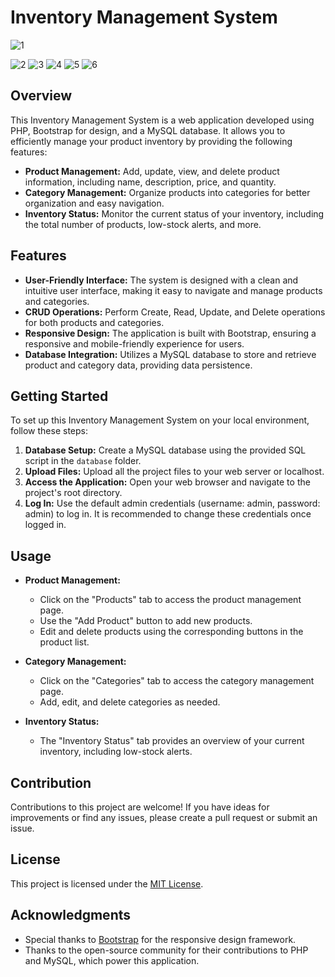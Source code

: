 # Inventory Management System

![1](https://github.com/syazwi/inventory-system/assets/25580050/147d425e-962b-4520-89e9-4292f980ef97)

![2](https://github.com/syazwi/inventory-system/assets/25580050/58710078-ee07-4171-be05-0dfbacc48f61)
![3](https://github.com/syazwi/inventory-system/assets/25580050/fa1373d6-6a42-4dad-b298-bc9d39cf9ba7)
![4](https://github.com/syazwi/inventory-system/assets/25580050/eb9974fc-fbdc-47f0-bfd8-290edaa3c38d)
![5](https://github.com/syazwi/inventory-system/assets/25580050/904e8f4e-47b5-4cef-9977-65f57dff8787)
![6](https://github.com/syazwi/inventory-system/assets/25580050/76080ada-a891-4a8e-a3e7-a8cd85f5f461)

## Overview

This Inventory Management System is a web application developed using PHP, Bootstrap for design, and a MySQL database. It allows you to efficiently manage your product inventory by providing the following features:

- **Product Management:** Add, update, view, and delete product information, including name, description, price, and quantity.
- **Category Management:** Organize products into categories for better organization and easy navigation.
- **Inventory Status:** Monitor the current status of your inventory, including the total number of products, low-stock alerts, and more.

## Features

- **User-Friendly Interface:** The system is designed with a clean and intuitive user interface, making it easy to navigate and manage products and categories.
- **CRUD Operations:** Perform Create, Read, Update, and Delete operations for both products and categories.
- **Responsive Design:** The application is built with Bootstrap, ensuring a responsive and mobile-friendly experience for users.
- **Database Integration:** Utilizes a MySQL database to store and retrieve product and category data, providing data persistence.

## Getting Started

To set up this Inventory Management System on your local environment, follow these steps:

1. **Database Setup:** Create a MySQL database using the provided SQL script in the `database` folder.
2. **Upload Files:** Upload all the project files to your web server or localhost.
3. **Access the Application:** Open your web browser and navigate to the project's root directory.
4. **Log In:** Use the default admin credentials (username: admin, password: admin) to log in. It is recommended to change these credentials once logged in.

## Usage

- **Product Management:**
  - Click on the "Products" tab to access the product management page.
  - Use the "Add Product" button to add new products.
  - Edit and delete products using the corresponding buttons in the product list.

- **Category Management:**
  - Click on the "Categories" tab to access the category management page.
  - Add, edit, and delete categories as needed.

- **Inventory Status:**
  - The "Inventory Status" tab provides an overview of your current inventory, including low-stock alerts.

## Contribution

Contributions to this project are welcome! If you have ideas for improvements or find any issues, please create a pull request or submit an issue.

## License

This project is licensed under the [MIT License](LICENSE).

## Acknowledgments

- Special thanks to [Bootstrap](https://getbootstrap.com/) for the responsive design framework.
- Thanks to the open-source community for their contributions to PHP and MySQL, which power this application.
